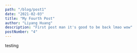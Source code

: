 ```yaml
---
path: "/blog/post1"
date: "2021-02-03"
title: "My Fourth Post"
author: "Liyang Huang"
description: "First post man it's good to be back lmao wow"
postNumber: "4"
---
```


testing